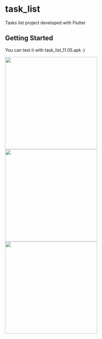 # task_list

Tasks list project developed with Flutter

## Getting Started
You can test it with task_list_11.05.apk :)

<img src="https://github.com/gokssu/Task-List/assets/26454080/b8bed61c-d775-4d8c-ae6d-e1968bd3137f" width="300">
<img src="https://github.com/gokssu/Task-List/assets/26454080/42d0c311-c61c-4056-b819-d58de94928fc" width="300">
<img src="https://github.com/gokssu/Task-List/assets/26454080/b02ccdd4-4d93-4298-82b0-2513478e294a" width="300">

